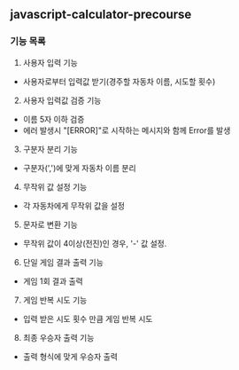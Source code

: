 ## javascript-calculator-precourse

### 기능 목록

1. 사용자 입력 기능

- 사용자로부터 입력값 받기(경주할 자동차 이름, 시도할 횟수)

2. 사용자 입력값 검증 기능

- 이름 5자 이하 검증
- 에러 발생시 "[ERROR]"로 시작하는 메시지와 함께 Error를 발생

3. 구분자 분리 기능

- 구분자(',')에 맞게 자동차 이름 분리

4. 무작위 값 설정 기능

- 각 자동차에게 무작위 값을 설정

5. 문자로 변환 기능

- 무작위 값이 4이상(전진)인 경우, '-' 값 설정.

6. 단일 게임 결과 출력 기능

- 게임 1회 결과 출력

7. 게임 반복 시도 기능

- 입력 받은 시도 횟수 만큼 게임 반복 시도

8. 최종 우승자 출력 기능

- 출력 형식에 맞게 우승자 출력
